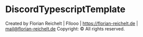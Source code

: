 # DiscordTypescriptTemplate
Created by Florian Reichelt | Fllooo | https://florian-reichelt.de | mail@florian-reichelt.de
Copyright: © All rights reserved.
